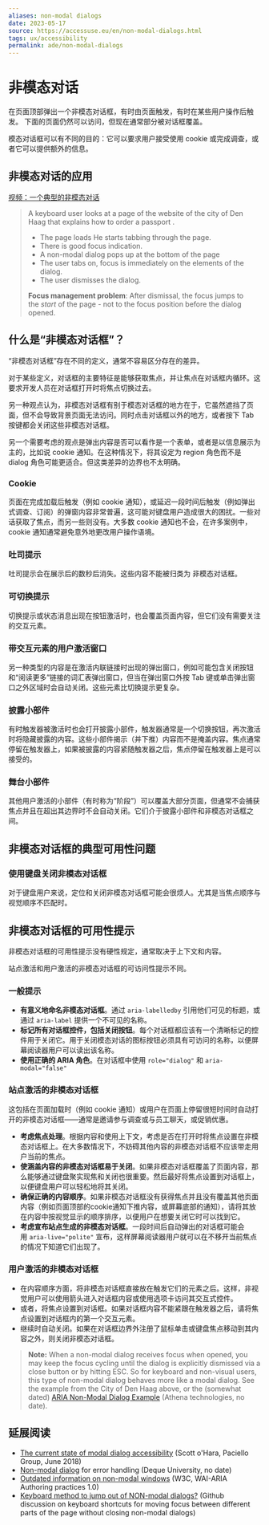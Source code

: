 ```yaml
---
aliases: non-modal dialogs
date: 2023-05-17
source: https://accessuse.eu/en/non-modal-dialogs.html
tags: ux/accessibility
permalink: ade/non-modal-dialogs
---
```

# 非模态对话

在页面顶部弹出一个非模态对话框，有时由页面触发，有时在某些用户操作后触发。
下面的页面仍然可以访问，但现在通常部分被对话框覆盖。

模态对话框可以有不同的目的：它可以要求用户接受使用 cookie 或完成调查，或者它可以提供额外的信息。

## 非模态对话的应用

[视频：一个典型的非模态对话](https://accessuse.eu/files/accessuse/video/denhaag-non-modal/denhaag-non-modal.mp4)

> A keyboard user looks at a page of the website of the city of Den Haag that explains how to order a passport .
> 
> - The page loads He starts tabbing through the page.
> - There is good focus indication.
> - A non-modal dialog pops up at the bottom of the page
> - The user tabs on, focus is immediately on the elements of the dialog.
> - The user dismisses the dialog.
> 
> **Focus management problem**: After dismissal, the focus jumps to the _start_ of the page - not to the focus position before the dialog opened.

## 什么是“非模态对话框”？

“非模态对话框”存在不同的定义，通常不容易区分存在的差异。

对于某些定义，对话框的主要特征是能够获取焦点，并让焦点在对话框内循环。这要求开发人员在对话框打开时将焦点切换过去。

另一种观点认为，非模态对话框有别于模态对话框的地方在于，它虽然遮挡了页面，但不会导致背景页面无法访问。同时点击对话框以外的地方，或者按下 Tab 按键都会关闭这些非模态对话框。

另一个需要考虑的观点是弹出内容是否可以看作是一个表单，或者是以信息展示为主的，比如说 cookie 通知。在这种情况下，将其设定为 region 角色而不是 dialog 角色可能更适合。但这类差异的边界也不太明确。

### Cookie

页面在完成加载后触发（例如 cookie 通知），或延迟一段时间后触发（例如弹出式调查、订阅）的弹窗内容非常普遍，这可能对键盘用户造成很大的困扰。一些对话获取了焦点，而另一些则没有。大多数 cookie 通知也不会，在许多案例中，cookie 通知通常避免意外地更改用户操作语境。

### 吐司提示

吐司提示会在展示后的数秒后消失。这些内容不能被归类为 非模态对话框。

### 可切换提示

切换提示或状态消息出现在按钮激活时，也会覆盖页面内容，但它们没有需要关注的交互元素。

### 带交互元素的用户激活窗口

另一种类型的内容是在激活内联链接时出现的弹出窗口，例如可能包含关闭按钮和“阅读更多”链接的词汇表弹出窗口，但当在弹出窗口外按 Tab 键或单击弹出窗口之外区域时会自动关闭。这些元素比切换提示更复杂。

### 披露小部件

有时触发器被激活时也会打开披露小部件，触发器通常是一个切换按钮，再次激活时将隐藏披露的内容。这些小部件揭示（并下推）内容而不是掩盖内容。焦点通常停留在触发器上，如果被披露的内容紧随触发器之后，焦点停留在触发器上是可以接受的。

### 舞台小部件

其他用户激活的小部件（有时称为“阶段”）可以覆盖大部分页面，但通常不会捕获焦点并且在超出其边界时不会自动关闭。它们介于披露小部件和非模态对话框之间。

## 非模态对话框的典型可用性问题

### 使用键盘关闭非模态对话框

对于键盘用户来说，定位和关闭非模态对话框可能会很烦人。尤其是当焦点顺序与视觉顺序不匹配时。

## 非模态对话框的可用性提示

非模态对话框的可用性提示没有硬性规定，通常取决于上下文和内容。

站点激活和用户激活的非模态对话框的可访问性提示不同。

### 一般提示

- **有意义地命名非模态对话框**。通过 `aria-labelledby` 引用他们可见的标题，或通过 `aria-label` 提供一个不可见的名称。
- **标记所有对话框控件，包括关闭按钮**。每个对话框都应该有一个清晰标记的控件用于关闭它。用于关闭模态对话的图标按钮必须具有可访问的名称，以便屏幕阅读器用户可以读出该名称。
- **使用正确的 ARIA 角色**。在对话框中使用 `role="dialog"` 和 `aria-modal="false"`

### 站点激活的非模态对话框

这包括在页面加载时（例如 cookie 通知）或用户在页面上停留很短时间时自动打开的非模态对话框——通常是邀请参与调查或与员工聊天，或促销优惠。

- **考虑焦点处理**。根据内容和使用上下文，考虑是否在打开时将焦点设置在非模态对话框上。在大多数情况下，不妨碍其他内容的非模态对话框不应该带走用户当前的焦点。
- **使涵盖内容的非模态对话框易于关闭**。如果非模态对话框覆盖了页面内容，那么能够通过键盘聚实现焦和关闭也很重要。然后最好将焦点设置到对话框上，以便键盘用户可以轻松地将其关闭。
- **确保正确的内容顺序**。如果非模态对话框没有获得焦点并且没有覆盖其他页面内容（例如页面顶部的cookie通知下推内容，或屏幕底部的通知），请将其放在内容中按视觉显示的顺序排序，以便用户在想要关闭它时可以找到它。
- **考虑宣布站点生成的非模态对话框**。一段时间后自动弹出的对话框可能会用 `aria-live="polite"` 宣布，这样屏幕阅读器用户就可以在不移开当前焦点的情况下知道它们出现了。

### 用户激活的非模态对话框

- 在内容顺序方面，将非模态对话框直接放在触发它们的元素之后。这样，非视觉用户可以使用箭头进入对话框内容或使用选项卡访问其交互式控件。
- 或者，将焦点设置到对话框。如果对话框内容不能紧跟在触发器之后，请将焦点设置到对话框内的第一个交互元素。
- 继续时自动关闭。如果在对话框边界外注册了鼠标单击或键盘焦点移动到其内容之外，则关闭非模态对话框。

> **Note:** When a non-modal dialog receives focus when opened, you may keep the focus cycling until the dialog is explicitly dismissed via a close button or by hitting ESC. So for keyboard and non-visual users, this type of non-modal dialog behaves more like a modal dialog. See the example from the City of Den Haag above, or the (somewhat dated) [ARIA Non-Modal Dialog Example](http://accessibility.athena-ict.com/aria/examples/bubbledialog.shtml) (Athena technologies, no date).

## 延展阅读

- [The current state of modal dialog accessibility](https://developer.paciellogroup.com/blog/2018/06/the-current-state-of-modal-dialog-accessibility/) (Scott o'Hara, Paciello Group, June 2018)
- [Non-modal dialog](https://dequeuniversity.com/library/aria/popups-dialogs/sf-nonmodal-dialog) for error handling (Deque University, no date)
- [Outdated information on non-modal windows](https://www.w3.org/TR/2013/WD-wai-aria-practices-20130307/#dialog_nonmodal) (W3C, WAI-ARIA Authoring practices 1.0)
- [Keyboard method to jump out of NON-modal dialogs?](https://github.com/w3c/aria-practices/issues/599) (Github discussion on keyboard shortcuts for moving focus between different parts of the page without closing non-modal dialogs)